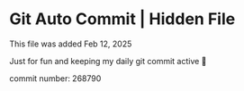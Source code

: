 # Git Auto Commit | Hidden File

This file was added Feb 12, 2025

Just for fun and keeping my daily git commit active 🤪

commit number: 268790

